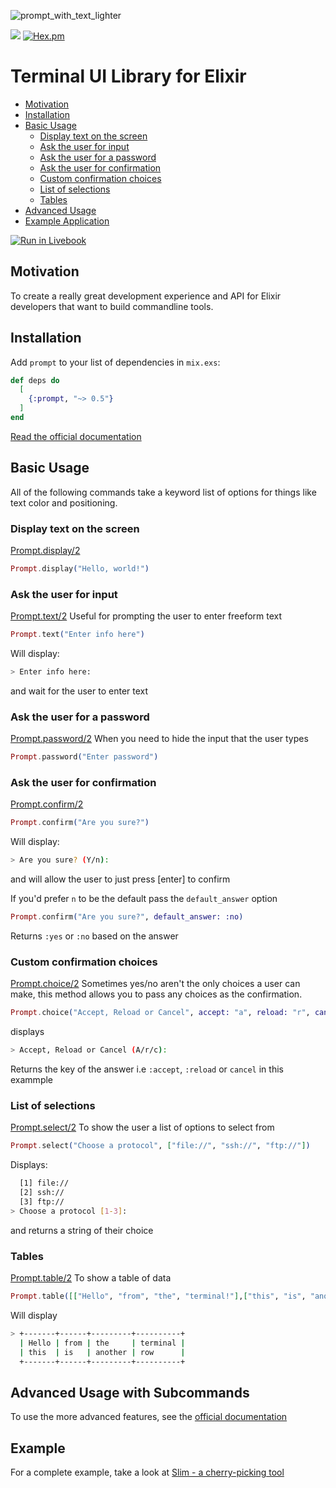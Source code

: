 ![prompt_with_text_lighter](https://user-images.githubusercontent.com/42816/115971052-5772c380-a514-11eb-8b43-dd49e81467f5.png)

![](https://github.com/silbermm/prompt/workflows/Build/badge.svg)
[![Hex.pm](https://img.shields.io/hexpm/v/prompt?style=flat-square)](https://hexdocs.pm/prompt/Prompt.html#content)

# Terminal UI Library for Elixir

* [Motivation](#motivation)
* [Installation](#installation)
* [Basic Usage](#basic-usage)
  * [Display text on the screen](#display-text-on-the-screen)
  * [Ask the user for input](#ask-the-user-for-input)
  * [Ask the user for a password](#ask-the-user-for-a-password)
  * [Ask the user for confirmation](#ask-the-user-for-confirmation)
  * [Custom confirmation choices](#custom-confirmation-choices)
  * [List of selections](#list-of-selections)
  * [Tables](#tables)
* [Advanced Usage](#advanced-usage-with-subcommands)
* [Example Application](#example)


[![Run in Livebook](https://livebook.dev/badge/v1/black.svg)](https://livebook.dev/run?url=https%3A%2F%2Fgithub.com%2Fsilbermm%2Fprompt%2Fblob%2Fmain%2Fexample.livemd)


## Motivation

To create a really great development experience and API for Elixir developers that want to build commandline tools.

## Installation

Add `prompt` to your list of dependencies in `mix.exs`:

```elixir
def deps do
  [
    {:prompt, "~> 0.5"}
  ]
end
```

[Read the official documentation](https://hexdocs.pm/prompt/Prompt.html)

## Basic Usage
All of the following commands take a keyword list of options for things like text color and positioning.

### Display text on the screen
[Prompt.display/2](https://hexdocs.pm/prompt/Prompt.html#display/2)
```elixir
Prompt.display("Hello, world!")
```

### Ask the user for input
[Prompt.text/2](https://hexdocs.pm/prompt/Prompt.html#text/2)
Useful for prompting the user to enter freeform text
```elixir
Prompt.text("Enter info here")
```
Will display:
```bash
> Enter info here:
```
and wait for the user to enter text

### Ask the user for a password
[Prompt.password/2](https://hexdocs.pm/prompt/Prompt.html#password/2)
When you need to hide the input that the user types
```elixir
Prompt.password("Enter password")
```

### Ask the user for confirmation
[Prompt.confirm/2](https://hexdocs.pm/prompt/Prompt.html#confirm/2)
```elixir
Prompt.confirm("Are you sure?")
```
Will display:
```bash
> Are you sure? (Y/n):
```
and will allow the user to just press [enter] to confirm

If you'd prefer `n` to be the default pass the `default_answer` option
```elixir
Prompt.confirm("Are you sure?", default_answer: :no)
```
Returns `:yes` or `:no` based on the answer

### Custom confirmation choices
[Prompt.choice/2](https://hexdocs.pm/prompt/Prompt.html#choice/2)
Sometimes yes/no aren't the only choices a user can make, this method allows you to pass any choices as the confirmation.
```elixir
Prompt.choice("Accept, Reload or Cancel", accept: "a", reload: "r", cancel: "c")
```
displays
```bash
> Accept, Reload or Cancel (A/r/c):
```
Returns the key of the answer i.e `:accept`, `:reload` or `cancel` in this exammple

### List of selections
[Prompt.select/2](https://hexdocs.pm/prompt/Prompt.html#select/2)
To show the user a list of options to select from

```elixir
Prompt.select("Choose a protocol", ["file://", "ssh://", "ftp://"])
```
Displays:
```bash
  [1] file://
  [2] ssh://
  [3] ftp://
> Choose a protocol [1-3]:
```
and returns a string of their choice

### Tables
[Prompt.table/2](https://hexdocs.pm/prompt/Prompt.html#table/2)
To show a table of data
```elixir
Prompt.table([["Hello", "from", "the", "terminal!"],["this", "is", "another", "row"]])
```
Will display
```bash
> +-------+------+---------+----------+
  | Hello | from | the     | terminal |
  | this  | is   | another | row      |
  +-------+------+---------+----------+
```

## Advanced Usage with Subcommands
To use the more advanced features, see the [official documentation](https://hexdocs.pm/prompt/Prompt.html#module-subcommands)

## Example
For a complete example, take a look at [Slim - a cherry-picking tool](https://github.com/silbermm/slim_pickens)
